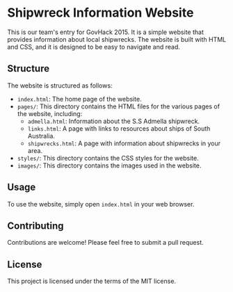# Shipwreck Information Website

This is our team's entry for GovHack 2015. It is a simple website that provides information about local shipwrecks. The website is built with HTML and CSS, and it is designed to be easy to navigate and read.

## Structure

The website is structured as follows:

- `index.html`: The home page of the website.
- `pages/`: This directory contains the HTML files for the various pages of the website, including:
  - `admella.html`: Information about the S.S Admella shipwreck.
  - `links.html`: A page with links to resources about ships of South Australia.
  - `shipwrecks.html`: A page with information about shipwrecks in your area.
- `styles/`: This directory contains the CSS styles for the website.
- `images/`: This directory contains the images used in the website.

## Usage

To use the website, simply open `index.html` in your web browser.

## Contributing

Contributions are welcome! Please feel free to submit a pull request.

## License

This project is licensed under the terms of the MIT license.
